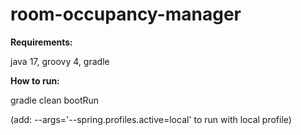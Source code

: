 # room-occupancy-manager

**Requirements:**

java 17, groovy 4, gradle


**How to run:**

gradle clean bootRun 

(add: --args='--spring.profiles.active=local' to run with local profile)
